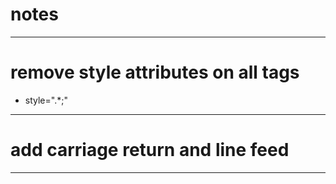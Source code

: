 # notes

---

# remove style attributes on all tags

- style=".\*;"

---

# add carriage return and line feed

---

